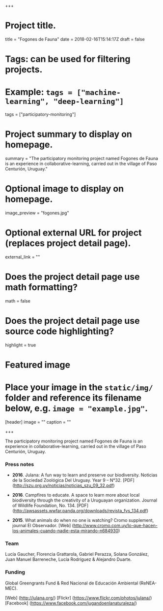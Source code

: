 +++

# Project title.
title = "Fogones de Fauna"
date = 2018-02-16T15:14:17Z
draft = false
  
# Tags: can be used for filtering projects.
# Example: `tags = ["machine-learning", "deep-learning"]`
tags = ["participatory-monitoring"]
  
# Project summary to display on homepage.

summary = "The participatory monitoring project named Fogones de Fauna is an experience in collaborative-learning, carried out in the village of Paso Centurión, Uruguay."
  
# Optional image to display on homepage.
image_preview = "fogones.jpg"
  
# Optional external URL for project (replaces project detail page).
external_link = ""
  
# Does the project detail page use math formatting?
math = false
  
# Does the project detail page use source code highlighting?
highlight = true
  
# Featured image
# Place your image in the `static/img/` folder and reference its filename below, e.g. `image = "example.jpg"`.

[header]
image = ""
caption = ""

+++

The participatory monitoring project named Fogones de Fauna is an experience in collaborative-learning, carried out in the village of Paso Centurión, Uruguay. 

### Press notes

* **2016**. Julana: A fun way to learn and preserve our biodiversity. Noticias de la Sociedad Zoológica
Del Uruguay. Year 9 – N°32. [PDF] (http://szu.org.uy/noticias/noticias_szu_09_32.pdf)

* **2016**. Campfires to educate. A space to learn more about local biodiversity through the creativity of a
Uruguayan organization. Journal of Wildlife Foundation, No. 134. [PDF] (http://awsassets.wwfar.panda.org/downloads/revista_fvs_134.pdf)

* **2015**. What animals do when no one is watching? Cromo supplement, journal El Observador. [Web] (http://www.cromo.com.uy/lo-que-hacen-los-animales-cuando-nadie-esta-mirando-n684930)


### Team
Lucía Gaucher, Florencia Grattarola, Gabriel Perazza, Solana González, Juan Manuel Barreneche, Lucía Rodríguez & Alejandro Duarte.

### Funding
Global Greengrants Fund & Red Nacional de Educación Ambiental (ReNEA-MEC).


[Web] (http://julana.org/)
[Flickr] (https://www.flickr.com/photos/julana/)
[Facebook] (https://www.facebook.com/jugandoenlanaturaleza/)

